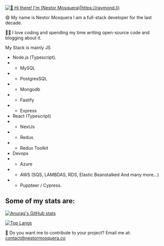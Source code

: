 [<img src="https://raw.githubusercontent.com/Raymo111/Raymo111/master/intro.gif" alt="👋 Hi there! I'm (Nestor Mosquera)|https://raymond.li)" title="👋 Hi there! I'm (Raymo(111|nd Li)|https://raymond.li)"/>](https://raymond.li/)

😄 My name is Nestor Mosquera I am a full-stack developer for the last decade.

🙏🏻 I love coding and spending my time writing open-source code and blogging about it.

My Stack is mainly JS

- Node.js (Typescript).
- - MySQL 
- - PostgresSQL
- - Mongodb
- - Fastify
- - Express
- React (Typescript)
- - NextJs
- - Redux.
- - Redux Toolkit
- Devops
- - Azure
- - AWS (SQS, LAMBDAS, RDS, Elastic Beanstalked And many more...)
- - Puppteer / Cypress.

## Some of my stats are:
[![Anurag's GitHub stats](https://github-readme-stats.vercel.app/api?username=NestorMosqueraBlandon)](https://github.com/NestorMosqueraBlandon/github-readme-stats)

[![Top Langs](https://github-readme-stats.vercel.app/api/top-langs/?username=anuraghazra)](https://github.com/anuraghazra/github-readme-stats)


👋 Do you want me to contribute to your project? Email me at: contact@nestormosquera.co
